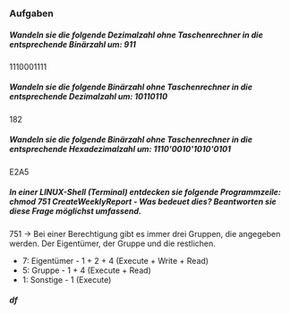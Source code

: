 ### Aufgaben

##### Wandeln sie die folgende Dezimalzahl ohne Taschenrechner in die entsprechende Binärzahl um: 911
1110001111

##### Wandeln sie die folgende Binärzahl ohne Taschenrechner in die entsprechende Dezimalzahl um: 10110110
182

##### Wandeln sie die folgende Binärzahl ohne Taschenrechner in die entsprechende Hexadezimalzahl um: 1110'0010'1010'0101
E2A5

##### In einer LINUX-Shell (Terminal) entdecken sie folgende Programmzeile: chmod 751 CreateWeeklyReport - Was bedeuet dies? Beantworten sie diese Frage möglichst umfassend.
751 -> Bei einer Berechtigung gibt es immer drei Gruppen, die angegeben werden. Der Eigentümer, der Gruppe und die restlichen.
- 7: Eigentümer - 1 + 2 + 4 (Execute + Write + Read)
- 5: Gruppe - 1 + 4 (Execute + Read)
- 1: Sonstige - 1 (Execute)

##### df